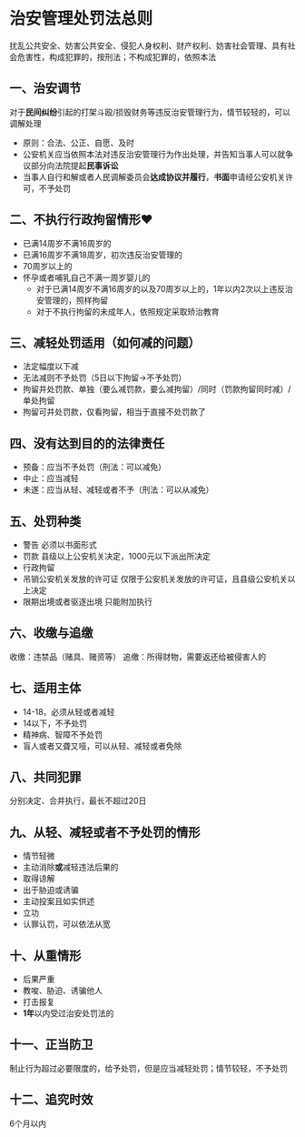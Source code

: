 # 治安管理处罚法总则
扰乱公共安全、妨害公共安全、侵犯人身权利、财产权利、妨害社会管理、具有社会危害性，构成犯罪的，按刑法；不构成犯罪的，依照本法
## 一、治安调节
对于**民间纠纷**引起的打架斗殴/损毁财务等违反治安管理行为，情节较轻的，可以调解处理
- 原则：合法、公正、自愿、及时
- 公安机关应当依照本法对违反治安管理行为作出处理，并告知当事人可以就争议部分向法院提起**民事诉讼**
- 当事人自行和解或者人民调解委员会**达成协议并履行**，**书面**申请经公安机关许可，不予处罚
## 二、不执行行政拘留情形❤
- 已满14周岁不满16周岁的
- 已满16周岁不满18周岁，初次违反治安管理的
- 70周岁以上的
-  怀孕或者哺乳自己不满一周岁婴儿的
	- 对于已满14周岁不满16周岁的以及70周岁以上的，1年以内2次以上违反治安管理的，照样拘留
	- 对于不执行拘留的未成年人，依照规定采取矫治教育
## 三、减轻处罚适用（如何减的问题）
- 法定幅度以下减
- 无法减则不予处罚（5日以下拘留->不予处罚）
- 拘留并处罚款、单独（要么减罚款，要么减拘留）/同时（罚款拘留同时减）/单处拘留
- 拘留可并处罚款，仅看拘留，相当于直接不处罚款了
## 四、没有达到目的的法律责任
- 预备：应当不予处罚（刑法：可以减免）
- 中止：应当减轻
- 未遂：应当从轻、减轻或者不予（刑法：可以从减免）
## 五、处罚种类
- 警告
	必须以书面形式
- 罚款
	县级以上公安机关决定，1000元以下派出所决定
- 行政拘留
- 吊销公安机关发放的许可证
	仅限于公安机关发放的许可证，且县级公安机关以上决定
- 限期出境或者驱逐出境
	只能附加执行
## 六、收缴与追缴
收缴：违禁品（赌具、赌资等）
追缴：所得财物，需要返还给被侵害人的
## 七、适用主体
- 14-18，必须从轻或者减轻
- 14以下，不予处罚
- 精神病、智障不予处罚
- 盲人或者又聋又哑，可以从轻、减轻或者免除
## 八、共同犯罪
分别决定、合并执行，最长不超过20日
## 九、从轻、减轻或者不予处罚的情形
- 情节轻微
- 主动消除**或**减轻违法后果的
- 取得谅解
- 出于胁迫或诱骗
- 主动投案且如实供述
- 立功
- 认罪认罚，可以依法从宽
## 十、从重情形
- 后果严重
- 教唆、胁迫、诱骗他人
- 打击报复
- **1年**以内受过治安处罚法的
## 十一、正当防卫
制止行为超过必要限度的，给予处罚，但是应当减轻处罚；情节较轻，不予处罚
## 十二、追究时效
6个月以内